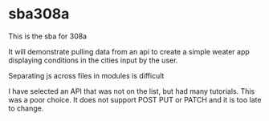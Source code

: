 # sba308a
This is the sba for 308a

It will demonstrate pulling data from an api to create a simple weater app displaying conditions in the cities input by the user.

Separating js across files in modules is difficult

I have selected an API that was not on the list, but had many tutorials. This was a poor choice. It does not support POST PUT or PATCH and it is too late to change.
